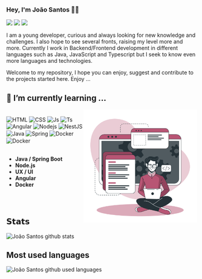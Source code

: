 ### Hey, I'm João Santos 🚀🔭
  
<a href = "https://github.com/JoaoLourencoSantos/"><img src="https://img.shields.io/badge/-Github-%23333?style=for-the-badge&logo=github&logoColor=white" target="_blank"></a>
<a href="https://www.linkedin.com/in/joaolsantos/" target="_blank"><img src="https://img.shields.io/badge/-LinkedIn-%230077B5?style=for-the-badge&logo=linkedin&logoColor=white" target="_blank"></a>
<a href = "mailto:lourencosjm41@gmail.com"><img src="https://img.shields.io/badge/-Gmail-%23333?style=for-the-badge&logo=gmail&logoColor=white" target="_blank"></a>


I am a young developer, curious and always looking for new knowledge and challenges. I also hope to see several fronts, raising my level more and more. Currently I work in Backend/Frontend development in different languages ​​such as Java, JavaScript and Typescript but I seek to know even more languages ​​and technologies.

Welcome to my repository, I hope you can enjoy, suggest and contribute to the projects started here. Enjoy ...

## 🌱 I’m currently learning ...

<img align="right" width="300" src="./assets/developer.png"/>
 
<div style="display: inline_block"><br>
  <img align="center" alt="HTML" height="20" width="30" src="https://cdn.jsdelivr.net/gh/devicons/devicon/icons/html5/html5-plain.svg">
  <img align="center" alt="CSS" height="20" width="30" src="https://cdn.jsdelivr.net/gh/devicons/devicon/icons/css3/css3-plain.svg">
  <img align="center" alt="Js" height="20" width="30" src="https://cdn.jsdelivr.net/gh/devicons/devicon/icons/javascript/javascript-plain.svg">
  <img align="center" alt="Ts" height="20" width="30" src="https://cdn.jsdelivr.net/gh/devicons/devicon/icons/typescript/typescript-original.svg">
  <img align="center" alt="Angular" height="20" width="30" src="https://cdn.jsdelivr.net/gh/devicons/devicon/icons/angularjs/angularjs-plain.svg">
  <img align="center" alt="Nodejs" height="20" width="30" src="https://cdn.jsdelivr.net/gh/devicons/devicon/icons/nodejs/nodejs-plain.svg">   
  <img align="center" alt="NestJS" height="20" width="30" src="https://cdn.jsdelivr.net/gh/devicons/devicon/icons/nestjs/nestjs-plain.svg"> 
  <img align="center" alt="Java" height="20" width="30" src="https://cdn.jsdelivr.net/gh/devicons/devicon/icons/java/java-plain.svg">   
  <img align="center" alt="Spring" height="20" width="30" src="https://cdn.jsdelivr.net/gh/devicons/devicon/icons/spring/spring-original.svg"> 
  <img align="center" alt="Docker" height="20" width="30" src="https://cdn.jsdelivr.net/gh/devicons/devicon/icons/docker/docker-plain.svg"> 
  <img align="center" alt="Docker" height="20" width="30" src="https://cdn.jsdelivr.net/gh/devicons/devicon/icons/flutter/flutter-original.svg"> 
</div>

<br>

- **Java / Spring Boot** 
- **Node.js**
- **UX / UI**
- **Angular** 
- **Docker**

<br> 
<br>

## 𝗦𝘁𝗮𝘁𝘀

![João Santos github stats](https://github-readme-stats.vercel.app/api?username=JoaoLourencoSantos&show_icons=true&theme=dracula)


## Most used languages  

![João Santos github used languages ](https://github-readme-stats.vercel.app/api/top-langs/?username=JoaoLourencoSantos&layout=compact&theme=dracula)
